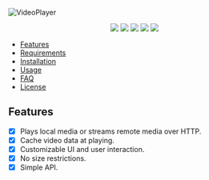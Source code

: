 ![VideoPlayer](https://github.com/wxxsw/VideoPlayer/blob/master/Images/logo.png)

<p align="center">
<a href="https://developer.apple.com/swift"><img src="https://img.shields.io/badge/language-Swift%205-f48041.svg?style=flat"></a>
<a href="https://developer.apple.com/swiftui"><img src="https://img.shields.io/badge/framework-SwiftUI-blue.svg?style=flat"></a>
<a href="https://developer.apple.com/ios"><img src="https://img.shields.io/badge/platform-iOS%2013%2b-blue.svg?style=flat"></a>
<a href="https://github.com/apple/swift-package-manager"><img src="https://img.shields.io/badge/SPM-compatible-4BC51D.svg?style=flat"></a>
<a href="https://github.com/wxxsw/VideoPlayer/blob/master/LICENSE"><img src="http://img.shields.io/badge/license-MIT-lightgrey.svg?style=flat"></a>
</p>

- [Features](#features)
- [Requirements](#requirements)
- [Installation](#installation)
- [Usage](#usage)
- [FAQ](#faq)
- [License](#license)

## Features

- [x] Plays local media or streams remote media over HTTP.
- [x] Cache video data at playing.
- [x] Customizable UI and user interaction.
- [x] No size restrictions.
- [x] Simple API.
